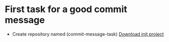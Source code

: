 # First task for a good commit message


- Create repository named (commit-message-task) [Download init project](https://github.com/Desmond4724/principle-guide/raw/master/git/commit-message/task/init-project.zip)